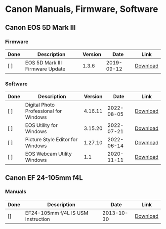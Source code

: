 # Canon Manuals, Firmware, Software

## Canon EOS 5D Mark III

### Firmware

| Done | Description | Version | Date | Link |
|------|-------------|---------|------|------|
| [ ] | EOS 5D Mark III Firmware Update | 1.3.6 | 2019-09-12 | [Download](https://pdisp01.c-wss.com/gdl/WWUFORedirectTarget.do?id=MDQwMDAwNTAyNjAx&cmp=ABR&lang=EN) |

### Software

| Done | Description | Version | Date | Link |
|------|-------------|---------|------|------|
| [ ] | Digital Photo Professional for Windows | 4.16.11 | 2022-08-05 | [Download](https://pdisp01.c-wss.com/gdl/WWUFORedirectSerialTarget.do?id=NGE4MjFmNWRk&cmp=ABR&lang=EN) |
| [ ] | EOS Utility for Windows | 3.15.20 | 2022-07-21 | [Download](https://pdisp01.c-wss.com/gdl/WWUFORedirectTarget.do?id=MDIwMDAwNjY2MDAx&cmp=ABR&lang=EN) |
| [ ] | Picture Style Editor for Windows | 1.27.10 | 2022-06-14 | [Download](https://pdisp01.c-wss.com/gdl/WWUFORedirectTarget.do?id=MDIwMDAwNjYzMzAx&cmp=ABR&lang=EN) |
| [ ] | EOS Webcam Utility Windows | 1.1 | 2020-11-11 | [Download](https://downloads.canon.com/webcam/EOSWebcamUtility-WIN1.1.zip) |

## Canon EF 24-105mm f4L 

### Manuals

| Done | Description | Date | Link |
|---|---|---|---|
| []  | EF24-105mm f/4L IS USM Instruction | 2013-10-30 | [Download](https://pdisp01.c-wss.com/gdl/WWUFORedirectTarget.do?id=MDMwMDAwMzU4NzAy&cmp=ABR&lang=EN) |
